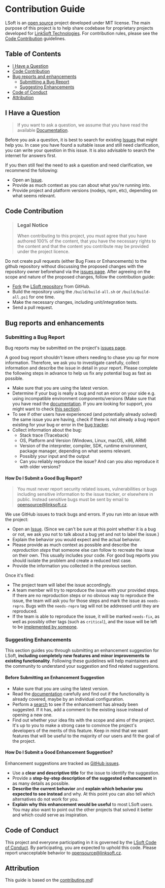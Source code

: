 <!-- omit in toc -->
# Contribution Guide

LSoft is an [open source](https://github.com/Linksofteu) project developed under MIT license. The main purpose of this project is to help share codebase for proprietary projects developed for [LinkSoft Technologies](https://www.linksoft.eu/). For contribution rules, please see the [Code Contribution](#code-contribution) guidelines.

<!-- omit in toc -->
## Table of Contents

- [I Have a Question](#i-have-a-question)
- [Code Contribution](#code-contribution)
- [Bug reports and enhancements](#bug-reports-and-enhancements)
  - [Submitting a Bug Report](#submitting-a-bug-report)
  - [Suggesting Enhancements](#suggesting-enhancements)
- [Code of Conduct](#code-of-conduct)
- [Attribution](#attribution)

## I Have a Question

> If you want to ask a question, we assume that you have read the available [Documentation]().

Before you ask a question, it is best to search for existing [Issues](https://github.com/Linksofteu/LSoft/issues) that might help you. In case you have found a suitable issue and still need clarification, you can write your question in this issue. It is also advisable to search the internet for answers first.

If you then still feel the need to ask a question and need clarification, we recommend the following:

- Open an [Issue](https://github.com/Linksofteu/LSoft/issues/new).
- Provide as much context as you can about what you're running into.
- Provide project and platform versions (nodejs, npm, etc), depending on what seems relevant.

## Code Contribution

<!-- omit in toc -->
> ### Legal Notice
> When contributing to this project, you must agree that you have authored 100% of the content, that you have the necessary rights to the content and that the content you contribute may be provided under the project licence.

Do not create pull requests (either Bug Fixes or Enhancements) to the github repository without discussing the proposed changes with the repository owner beforehand via the [issues page](https://github.com/Linksofteu/LSoft/issues). After agreeing on the scope and nature of the proposed changes, follow the contribution guide:

- [Fork](https://docs.github.com/en/free-pro-team@latest/github/getting-started-with-github/fork-a-repo) the [LSoft repository](https://github.com/Linksofteu/LSoft) from GitHub.
- Build the repository using the `/build/build-all.sh` or `/build/build-all.ps1` for one time.
- Make the necessary changes, including unit/integration tests.
- Send a pull request.

## Bug reports and enhancements

### Submitting a Bug Report

Bug reports may be submitted on the project's [issues page](https://github.com/Linksofteu/LSoft/issues).

A good bug report shouldn't leave others needing to chase you up for more information. Therefore, we ask you to investigate carefully, collect information and describe the issue in detail in your report. Please complete the following steps in advance to help us fix any potential bug as fast as possible.

- Make sure that you are using the latest version.
- Determine if your bug is really a bug and not an error on your side e.g. using incompatible environment components/versions (Make sure that you have read the [documentation](). If you are looking for support, you might want to check [this section](#i-have-a-question)).
- To see if other users have experienced (and potentially already solved) the same issue you are having, check if there is not already a bug report existing for your bug or error in the [bug tracker](https://github.com/Linksofteu/LSoft/issues?q=label%3Abug).
- Collect information about the bug:
  - Stack trace (Traceback)
  - OS, Platform and Version (Windows, Linux, macOS, x86, ARM)
  - Version of the interpreter, compiler, SDK, runtime environment, package manager, depending on what seems relevant.
  - Possibly your input and the output
  - Can you reliably reproduce the issue? And can you also reproduce it with older versions?

<!-- omit in toc -->
#### How Do I Submit a Good Bug Report?

> You must never report security related issues, vulnerabilities or bugs including sensitive information to the issue tracker, or elsewhere in public. Instead sensitive bugs must be sent by email to <opensource@linksoft.cz>.
<!-- You may add a PGP key to allow the messages to be sent encrypted as well. -->

We use GitHub issues to track bugs and errors. If you run into an issue with the project:

- Open an [Issue](https://github.com/Linksofteu/LSoft/issues/new). (Since we can't be sure at this point whether it is a bug or not, we ask you not to talk about a bug yet and not to label the issue.)
- Explain the behavior you would expect and the actual behavior.
- Please provide as much context as possible and describe the *reproduction steps* that someone else can follow to recreate the issue on their own. This usually includes your code. For good bug reports you should isolate the problem and create a reduced test case.
- Provide the information you collected in the previous section.

Once it's filed:

- The project team will label the issue accordingly.
- A team member will try to reproduce the issue with your provided steps. If there are no reproduction steps or no obvious way to reproduce the issue, the team will ask you for those steps and mark the issue as `needs-repro`. Bugs with the `needs-repro` tag will not be addressed until they are reproduced.
- If the team is able to reproduce the issue, it will be marked `needs-fix`, as well as possibly other tags (such as `critical`), and the issue will be left to be [implemented by someone](#code-contribution).

### Suggesting Enhancements

This section guides you through submitting an enhancement suggestion for LSoft, **including completely new features and minor improvements to existing functionality**. Following these guidelines will help maintainers and the community to understand your suggestion and find related suggestions.

<!-- omit in toc -->
#### Before Submitting an Enhancement Suggestion

- Make sure that you are using the latest version.
- Read the [documentation]() carefully and find out if the functionality is already covered, maybe by an individual configuration.
- Perform a [search](https://github.com/Linksofteu/LSoft/issues) to see if the enhancement has already been suggested. If it has, add a comment to the existing issue instead of opening a new one.
- Find out whether your idea fits with the scope and aims of the project. It's up to you to make a strong case to convince the project's developers of the merits of this feature. Keep in mind that we want features that will be useful to the majority of our users and fit the goal of the project.

<!-- omit in toc -->
#### How Do I Submit a Good Enhancement Suggestion?

Enhancement suggestions are tracked as [GitHub issues](https://github.com/Linksofteu/LSoft/issues).

- Use a **clear and descriptive title** for the issue to identify the suggestion.
- Provide a **step-by-step description of the suggested enhancement** in as many details as possible.
- **Describe the current behavior** and **explain which behavior you expected to see instead** and why. At this point you can also tell which alternatives do not work for you.
- **Explain why this enhancement would be useful** to most LSoft users. You may also want to point out the other projects that solved it better and which could serve as inspiration.

## Code of Conduct

This project and everyone participating in it is governed by the
[LSoft Code of Conduct](https://github.com/Linksofteu/.github/blob/main/CODE_OF_CONDUCT.md).
By participating, you are expected to uphold this code. Please report unacceptable behavior
to <opensource@linksoft.cz>.

## Attribution
This guide is based on the [contributing.md](https://contributing.md/generator)!